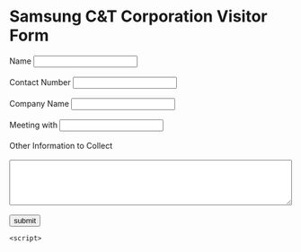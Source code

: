 <html lang="en">
    
  </head>
  <body>
    <h1>Samsung C&T Corporation Visitor Form</h1>
    <label for="name">Name</label>
    <input id="name" value="">
	<br><br>
	<label for="contact">Contact Number</label>
	<input id="contact" value="">
	<br><br>
    <label for="company">Company Name</label>
	<input id="company" value="">
	<br><br>
    <label for="meeting">Meeting with</label>
	<input id="meeting" value="">
	<br><br>
    <label>Other Information to Collect</label>
    <br><br>
    <textarea id="shortanswer" rows="5" cols="60"></textarea>
	<br><br>
    <button id="submit">submit</button>
   
    <script>
